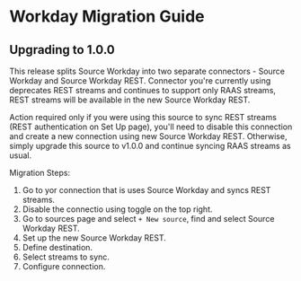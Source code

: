 # Workday Migration Guide

## Upgrading to 1.0.0

This release splits Source Workday into two separate connectors - Source Workday and Source Workday REST.
Connector you're currently using deprecates REST streams and continues to support only RAAS streams, REST streams will be available in the new Source Workday REST.

Action required only if you were using this source to sync REST streams (REST authentication on Set Up page), you'll need to disable this connection and create a new connection using new Source Workday REST. Otherwise, simply upgrade this source to v1.0.0 and continue syncing RAAS streams as usual.

Migration Steps:

1. Go to yor connection that is uses Source Workday and syncs REST streams.
2. Disable the connectio using toggle on the top right.
3. Go to sources page and select `+ New source`, find and select Source Workday REST.
4. Set up the new Source Workday REST.
5. Define destination.
6. Select streams to sync.
7. Configure connection.

